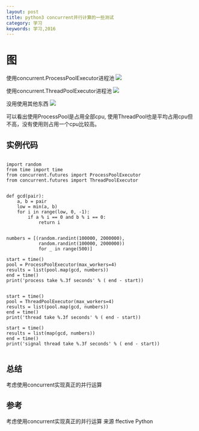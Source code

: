 ```yaml
---
layout: post
title: python3 concurrent并行计算的一些测试
category: 学习
keywords: 学习,2016
---
```



# 图
使用concurrent.ProcessPoolExecutor进程池
![](http://7xnnj6.com1.z0.glb.clouddn.com/pythonprocesspool.png)

使用concurrent.ThreadPoolExecutor进程池
![](http://7xnnj6.com1.z0.glb.clouddn.com/pythonthreadpool.png)


没用使用其他东西
![](http://7xnnj6.com1.z0.glb.clouddn.com/pythononethread.png)

可以看出使用ProcessPool是占用全部cpu, 使用ThreadPool也是平均占用cpu但不高，没有使用则占用一个cpu比较高。

## 实例代码

```

import random
from time import time
from concurrent.futures import ProcessPoolExecutor
from concurrent.futures import ThreadPoolExecutor


def gcd(pair):
    a, b = pair
    low = min(a, b)
    for i in range(low, 0, -1):
        if a % i == 0 and b % i == 0:
            return i


numbers = [(random.randint(100000, 2000000),
            random.randint(100000, 2000000))
            for _ in range(500)]

start = time()
pool = ProcessPoolExecutor(max_workers=4)
results = list(pool.map(gcd, numbers))
end = time()
print('process take %.3f seconds' % ( end - start))


start = time()
pool = ThreadPoolExecutor(max_workers=4)
results = list(pool.map(gcd, numbers))
end = time()
print('thread take %.3f seconds' % ( end - start))

start = time()
results = list(map(gcd, numbers))
end = time()
print('signal thread take %.3f seconds' % ( end - start))


```

## 总结

考虑使用concurrent实现真正的并行运算


## 参考

考虑使用concurrent实现真正的并行运算 来源 ffective Python
